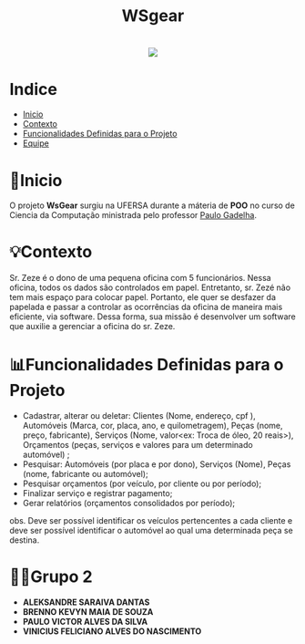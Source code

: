 <h1 align="center">WSgear</h1>

<h1 align="center">
    <img src='https://ik.imagekit.io/tjir4qcfvbb/Captura_de_tela_2022-09-06_223748_LN8dOilNB.png?ik-sdk-version=javascript-1.4.3&updatedAt=1662428332630'>
</h1>

# Indice

- [Inicio](#-Inicio)
- [Contexto](#-Contexto)
- [Funcionalidades Definidas para o Projeto](#-Funcionalidades-Definidas-para-o-Projeto)
- [Equipe](#-👦🏾Grupo-2)

# 🔧Inicio

O projeto **WsGear** surgiu na UFERSA durante a máteria de **POO**  no curso de Ciencia da Computação ministrada pelo professor <a href="https://www.youtube.com/channel/UCoaNRW6MKBTAisVRPX7JmQg">Paulo Gadelha</a>.


# 💡Contexto

<p>
Sr. Zeze é o dono de uma pequena oficina com 5 funcionários. Nessa oficina, todos os dados são controlados em papel. Entretanto, sr. Zezé não tem mais espaço para colocar papel. Portanto, ele quer se desfazer da papelada e passar a controlar as ocorrências da oficina de maneira mais eficiente, via software. Dessa forma, sua missão é desenvolver um software que auxilie a gerenciar a oficina do sr. Zeze.
</p>


# 📊Funcionalidades Definidas para o Projeto

- Cadastrar, alterar ou deletar: Clientes (Nome, endereço, cpf ), Automóveis (Marca, cor, placa, ano, e quilometragem), Peças (nome, preço, fabricante), Serviços (Nome, valor<ex: Troca de óleo, 20 reais>), Orçamentos (peças, serviços e valores para um determinado automóvel) ;
- Pesquisar: Automóveis (por placa e por dono), Serviços (Nome), Peças (nome, fabricante ou automóvel);
- Pesquisar orçamentos (por veículo, por cliente ou por período);
- Finalizar serviço e registrar pagamento;
- Gerar relatórios (orçamentos consolidados por período);

obs. Deve ser possível identificar os veículos pertencentes a cada cliente e deve ser possível
identificar o automóvel ao qual uma determinada peça se destina.


# 👦🏾Grupo 2

- **ALEKSANDRE SARAIVA DANTAS**
- **BRENNO KEVYN MAIA DE SOUZA**
- **PAULO VICTOR ALVES DA SILVA**
- **VINICIUS FELICIANO ALVES DO NASCIMENTO**
